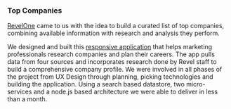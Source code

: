 
### Top Companies

[RevelOne][2] came to us with the idea to build a curated list of top companies, combining available information with research and analysis they perform.

We designed and built this [responsive application][1] that helps marketing professionals research companies and plan their careers. The app pulls data from four sources and incorporates research done by Revel staff to build a comprehensive company profile. We were involved in all phases of the project from UX Design through planning, picking technologies and building the application. Using a search based datastore, two micro-services and a node.js based architecture we were able to deliver in less than a month.

[1]: http://companies.reveltalent.com/
[2]: http://revel-one.com/

